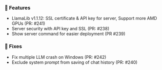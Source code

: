 ### 🚀 Features

- LlamaLib v1.1.12: SSL certificate & API key for server, Support more AMD GPUs (PR: #241)
- Server security with API key and SSL (PR: #238)
- Show server command for easier deployment (PR #239)

### 🐛 Fixes

- Fix multiple LLM crash on Windows (PR: #242)
- Exclude system prompt from saving of chat history (PR: #240)
